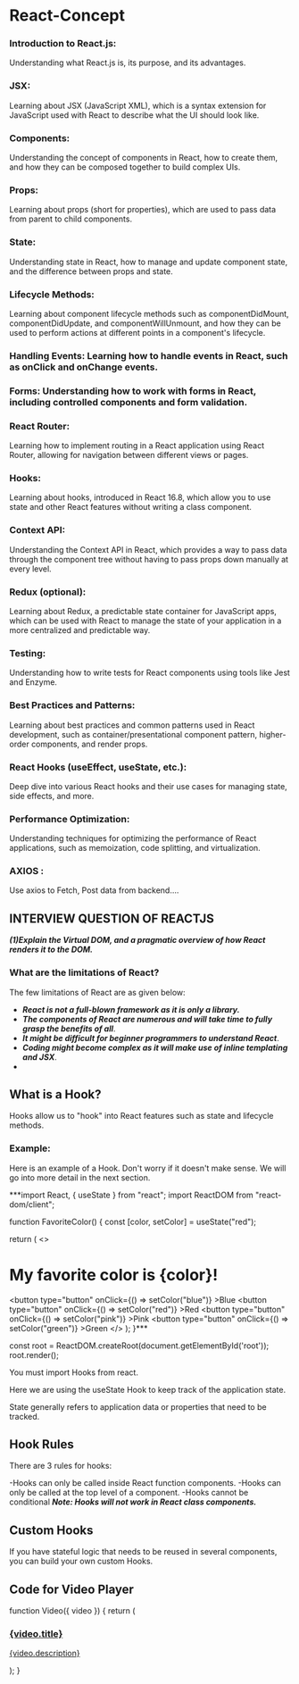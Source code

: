 # React-Concept

### Introduction to React.js:
Understanding what React.js is, its purpose, and its advantages.

### JSX:
Learning about JSX (JavaScript XML), which is a syntax extension for JavaScript used with React to describe what the UI should look like.

### Components:
Understanding the concept of components in React, how to create them, and how they can be composed together to build complex UIs.

### Props:
Learning about props (short for properties), which are used to pass data from parent to child components.

### State:
Understanding state in React, how to manage and update component state, and the difference between props and state.

### Lifecycle Methods:
Learning about component lifecycle methods such as componentDidMount, componentDidUpdate, and componentWillUnmount, and how they can be used to perform actions at different points in a component's lifecycle.

### Handling Events: Learning how to handle events in React, such as onClick and onChange events.

### Forms: Understanding how to work with forms in React, including controlled components and form validation.

### React Router:
Learning how to implement routing in a React application using React Router, allowing for navigation between different views or pages.

### Hooks:
Learning about hooks, introduced in React 16.8, which allow you to use state and other React features without writing a class component.

### Context API:
Understanding the Context API in React, which provides a way to pass data through the component tree without having to pass props down manually at every level.

### Redux (optional):
Learning about Redux, a predictable state container for JavaScript apps, which can be used with React to manage the state of your application in a more centralized and predictable way.

### Testing:
Understanding how to write tests for React components using tools like Jest and Enzyme.

### Best Practices and Patterns:
Learning about best practices and common patterns used in React development, such as container/presentational component pattern, higher-order components, and render props.

### React Hooks (useEffect, useState, etc.):
Deep dive into various React hooks and their use cases for managing state, side effects, and more.

### Performance Optimization:
Understanding techniques for optimizing the performance of React applications, such as memoization, code splitting, and virtualization.
### AXIOS :
Use axios to Fetch, Post data from backend....

## INTERVIEW QUESTION OF REACTJS
***(1)Explain the Virtual DOM, and a pragmatic overview of how React renders it to the DOM.***

### What are the limitations of React?
The few limitations of React are as given below:

- ***React is not a full-blown framework as it is only a library.***
- ***The components of React are numerous and will take time to fully grasp the benefits of all***.
- ***It might be difficult for beginner programmers to understand React***.
- ***Coding might become complex as it will make use of inline templating and JSX***.
- 

## What is a Hook?
Hooks allow us to "hook" into React features such as state and lifecycle methods.

### Example:
Here is an example of a Hook. Don't worry if it doesn't make sense. We will go into more detail in the next section.

***import React, { useState } from "react";
import ReactDOM from "react-dom/client";

function FavoriteColor() {
  const [color, setColor] = useState("red");

  return (
    <>
      <h1>My favorite color is {color}!</h1>
      <button
        type="button"
        onClick={() => setColor("blue")}
      >Blue</button>
      <button
        type="button"
        onClick={() => setColor("red")}
      >Red</button>
      <button
        type="button"
        onClick={() => setColor("pink")}
      >Pink</button>
      <button
        type="button"
        onClick={() => setColor("green")}
      >Green</button>
    </>
  );
}***

const root = ReactDOM.createRoot(document.getElementById('root'));
root.render(<FavoriteColor />);

You must import Hooks from react.

Here we are using the useState Hook to keep track of the application state.

State generally refers to application data or properties that need to be tracked.

## Hook Rules
There are 3 rules for hooks:

-Hooks can only be called inside React function components.
-Hooks can only be called at the top level of a component.
-Hooks cannot be conditional
***Note: Hooks will not work in React class components.***

## Custom Hooks
If you have stateful logic that needs to be reused in several components, you can build your own custom Hooks.


## Code for Video Player

function Video({ video }) {
  return (
    <div>
      <Thumbnail video={video} />
      <a href={video.url}>
        <h3>{video.title}</h3>
        <p>{video.description}</p>
      </a>
      <LikeButton video={video} />
    </div>
  );
}
